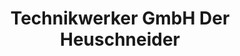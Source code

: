 ---
title: "Technikwerker GmbH Der Heuschneider"
url: /dorfen/technikwerker-gmbh-der-heuschneider/
shop: Elektronik
---